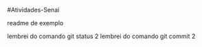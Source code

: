 #Atividades-Senai

readme de exemplo

lembrei do comando git status 2
lembrei do comando git commit 2
